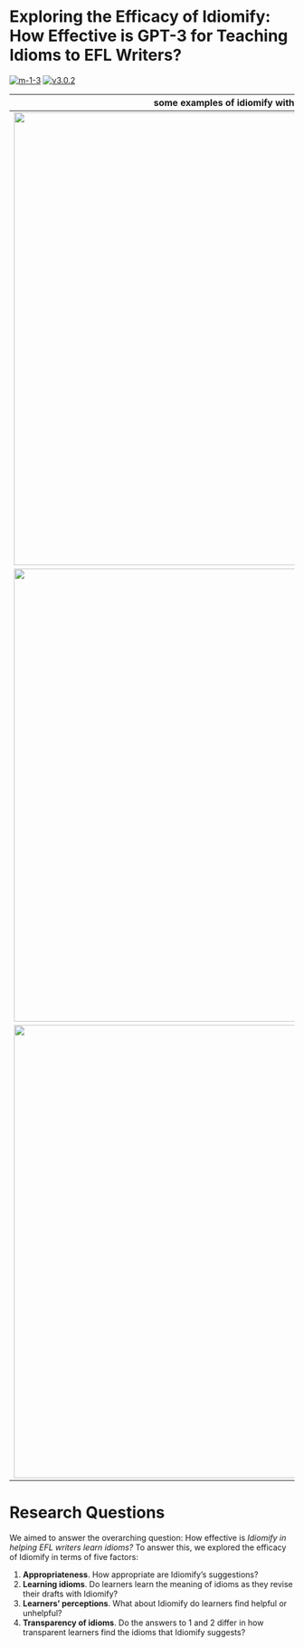
# Exploring the Efficacy of Idiomify: How Effective is GPT-3 for Teaching Idioms to EFL Writers?

[![m-1-3](https://img.shields.io/badge/demo-m--1--3-brightgreen)](https://huggingface.co/spaces/eubinecto/idiomify)
[![v3.0.2](https://img.shields.io/badge/demo-v3.0.2-brightgreen)](https://share.streamlit.io/eubinecto/idiomify/main/main_deploy.py)


some examples of idiomify with GPT-3 |
--- | 
<img src='https://user-images.githubusercontent.com/56193069/162628064-16ad8385-fc2f-4fa5-bde9-d7acd506e53f.png' width='800'> | 
<img src='https://user-images.githubusercontent.com/56193069/162627955-a160ae59-b234-4f9c-a1a0-21a6f7f09bc1.png' width='800'> | 
<img src='https://user-images.githubusercontent.com/56193069/162630136-2718f15a-cb12-466e-90de-958d9b28eb85.png' width='800'> | 



# Research Questions

We aimed to answer the overarching question: How effective is *Idiomify in helping EFL writers learn idioms?* To answer this, we explored the efficacy of Idiomify in terms of five factors: 

1.	**Appropriateness**. How appropriate are Idiomify’s suggestions?
2.	**Learning idioms**. Do learners learn the meaning of idioms as they revise their drafts with Idiomify? 
3.	**Learners’ perceptions**. What about Idiomify do learners find helpful or unhelpful?
4.	**Transparency of idioms**. Do the answers to 1 and 2 differ in how transparent learners find the idioms that Idiomify suggests?
 


